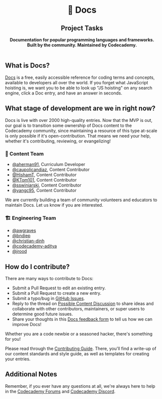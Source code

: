 <!-- markdownlint-disable MD041 MD002 -->
<div align="center">
  <h1>📕 Docs</h1>
  <h2>Project Tasks</h2>
  <strong>Documentation for popular programming languages and frameworks.</strong><br>
  <strong>Built by the community. Maintained by Codecademy.</strong>
</div>
<br>

## What is Docs?

[Docs](https://www.codecademy.com/resources/docs) is a free, easily accessible reference for coding terms and concepts, available to developers all over the world. If you forget what JavaScript hoisting is, we want you to be able to look up "JS hoisting" on any search engine, click a Doc entry, and have an answer in seconds.

## What stage of development are we in right now?

Docs is live with over 2000 high-quality entries. Now that the MVP is out, our goal is to transition some ownership of Docs content to the Codecademy community, since maintaining a resource of this type at-scale is only possible if it's open-contribution. That means we need your help, whether it's contributing, reviewing, or evangelizing!

### 📝 Content Team

- [@aherman91](https://github.com/aherman91), Curriculum Developer
- [@caupolicandiaz](https://github.com/caupolicandiaz), Content Contributor
- [@HishamT](https://github.com/HishamT), Content Contributor
- [@KTom101](https://github.com/KTom101), Content Contributor
- [@sswiniarski](https://github.com/sswiniarski), Content Contributor
- [@yangc95](https://github.com/yangc95), Content Contributor

We are currently building a team of community volunteers and educators to maintain Docs. Let us know if you are interested.

### 🏗 Engineering Team

- [@awgraves](https://github.com/awgraves)
- [@bndiep](https://github.com/bndiep)
- [@christian-dinh](https://github.com/christian-dinh)
- [@codecademy-aditya](https://github.com/codecademy-aditya)
- [@jrood](https://github.com/jrood)

## How do I contribute?

There are many ways to contribute to Docs:

- Submit a Pull Request to edit an existing entry.
- Submit a Pull Request to create a new entry.
- Submit a typo/bug in [GitHub Issues](https://github.com/Codecademy/docs/issues).
- Reply to the thread on [Possible Content Discussion](https://discuss.codecademy.com/t/find-a-starting-point-possible-content-discussion/745868) to share ideas and collaborate with other contributors, maintainers, or super users to determine good future issues.
- Share your thoughts in this [Docs feedback form](https://codecademyready.typeform.com/to/hzVIWDgz) to tell us how we can improve Docs!

Whether you are a code newbie or a seasoned hacker, there's something for you!

Please read through the [Contributing Guide](https://github.com/Codecademy/docs/blob/main/CONTRIBUTING.md). There, you'll find a write-up of our content standards and style guide, as well as templates for creating your entries.

## Additional Notes

Remember, if you ever have any questions at all, we're always here to help in the [Codecademy Forums](https://discuss.codecademy.com/c/community/community-docs/2205) and [Codecademy Discord](https://discord.com/invite/codecademy).
